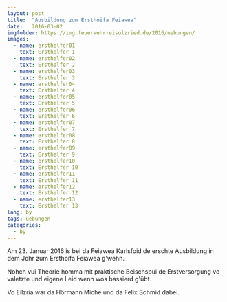 ```yaml
---
layout: post
title:  "Ausbildung zum Ersthoifa Feiawea"
date:   2016-03-02
imgfolder: https://img.feuerwehr-eisolzried.de/2016/uebungen/
images:
  - name: ersthelfer01
    text: Ersthelfer 1
  - name: ersthelfer02
    text: Ersthelfer 2
  - name: ersthelfer03
    text: Ersthelfer 3
  - name: ersthelfer04
    text: Ersthelfer 4
  - name: ersthelfer05
    text: Ersthelfer 5
  - name: ersthelfer06
    text: Ersthelfer 6
  - name: ersthelfer07
    text: Ersthelfer 7
  - name: ersthelfer08
    text: Ersthelfer 8
  - name: ersthelfer09
    text: Ersthelfer 9
  - name: ersthelfer10
    text: Ersthelfer 10
  - name: ersthelfer11
    text: Ersthelfer 11
  - name: ersthelfer12
    text: Ersthelfer 12
  - name: ersthelfer13
    text: Ersthelfer 13
lang: by
tags: uebungen
categories:
  - by
---
```

Am 23. Januar 2016 is bei da Feiawea Karlsfoid de erschte Ausbildung in dem Johr zum Ersthoifa Feiawea g'wehn.

Nohch vui Theorie homma mit praktische Beischspui de Erstversorgung vo valetzte und eigene Leid wenn wos bassierd g'übt.

Vo Eilzria war da Hörmann Miche und da Felix Schmid dabei.

